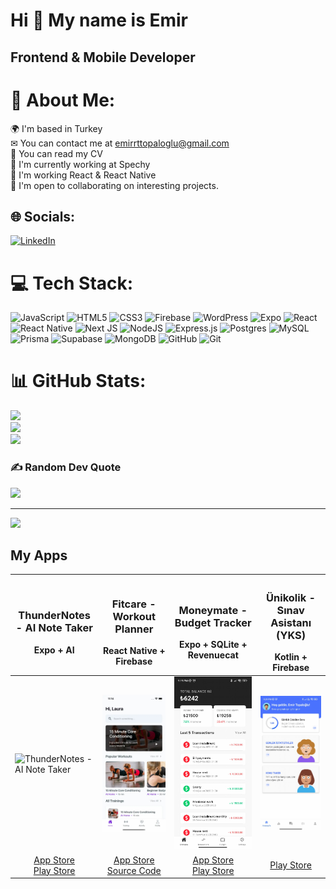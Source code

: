 Hi 👋 My name is Emir
=====================

Frontend & Mobile Developer
------------------

# 💫 About Me:
🌍  I'm based in Turkey<br>✉  You can contact me at emirrttopaloglu@gmail.com<br>🧾  You can read my CV<br>🚀  I'm currently working at Spechy<br>🧠  I'm working React & React Native<br>🤝  I'm open to collaborating on interesting projects.


## 🌐 Socials:
[![LinkedIn](https://img.shields.io/badge/LinkedIn-%230077B5.svg?logo=linkedin&logoColor=white)](https://linkedin.com/in/emirtopaloglu) 

# 💻 Tech Stack:
![JavaScript](https://img.shields.io/badge/javascript-%23323330.svg?style=for-the-badge&logo=javascript&logoColor=%23F7DF1E) ![HTML5](https://img.shields.io/badge/html5-%23E34F26.svg?style=for-the-badge&logo=html5&logoColor=white) ![CSS3](https://img.shields.io/badge/css3-%231572B6.svg?style=for-the-badge&logo=css3&logoColor=white) ![Firebase](https://img.shields.io/badge/firebase-%23039BE5.svg?style=for-the-badge&logo=firebase) ![WordPress](https://img.shields.io/badge/WordPress-%23117AC9.svg?style=for-the-badge&logo=WordPress&logoColor=white) ![Expo](https://img.shields.io/badge/expo-1C1E24?style=for-the-badge&logo=expo&logoColor=#D04A37) ![React](https://img.shields.io/badge/react-%2320232a.svg?style=for-the-badge&logo=react&logoColor=%2361DAFB) ![React Native](https://img.shields.io/badge/react_native-%2320232a.svg?style=for-the-badge&logo=react&logoColor=%2361DAFB) ![Next JS](https://img.shields.io/badge/Next-black?style=for-the-badge&logo=next.js&logoColor=white) ![NodeJS](https://img.shields.io/badge/node.js-6DA55F?style=for-the-badge&logo=node.js&logoColor=white) ![Express.js](https://img.shields.io/badge/express.js-%23404d59.svg?style=for-the-badge&logo=express&logoColor=%2361DAFB) ![Postgres](https://img.shields.io/badge/postgres-%23316192.svg?style=for-the-badge&logo=postgresql&logoColor=white) ![MySQL](https://img.shields.io/badge/mysql-4479A1.svg?style=for-the-badge&logo=mysql&logoColor=white) ![Prisma](https://img.shields.io/badge/Prisma-3982CE?style=for-the-badge&logo=Prisma&logoColor=white) ![Supabase](https://img.shields.io/badge/Supabase-3ECF8E?style=for-the-badge&logo=supabase&logoColor=white) ![MongoDB](https://img.shields.io/badge/MongoDB-%234ea94b.svg?style=for-the-badge&logo=mongodb&logoColor=white) ![GitHub](https://img.shields.io/badge/github-%23121011.svg?style=for-the-badge&logo=github&logoColor=white) ![Git](https://img.shields.io/badge/git-%23F05033.svg?style=for-the-badge&logo=git&logoColor=white)
# 📊 GitHub Stats:
![](https://github-readme-stats.vercel.app/api?username=emirrtopaloglu&theme=dark&hide_border=false&include_all_commits=true&count_private=true)<br/>
![](https://github-readme-streak-stats.herokuapp.com/?user=emirrtopaloglu&theme=dark&hide_border=false)<br/>
![](https://github-readme-stats.vercel.app/api/top-langs/?username=emirrtopaloglu&theme=dark&hide_border=false&include_all_commits=true&count_private=true&layout=compact)

### ✍️ Random Dev Quote
![](https://quotes-github-readme.vercel.app/api?type=horizontal&theme=radical)

---
[![](https://visitcount.itsvg.in/api?id=emirrtopaloglu&icon=0&color=0)](https://visitcount.itsvg.in)

<!-- Proudly created with GPRM ( https://gprm.itsvg.in ) -->

My Apps
------------------

| <div align="center"><h3>ThunderNotes - AI Note Taker</h3><span align="center">Expo + AI</span></div> | <div align="center"><h3>Fitcare - Workout Planner</h3><span align="center">React Native + Firebase</span></div> | <div align="center"><h3>Moneymate - Budget Tracker</h3><span align="center">Expo + SQLite + Revenuecat</span></div>  | <div align="center"><h3>Ünikolik - Sınav Asistanı (YKS)</h3><span align="center">Kotlin + Firebase</span></div>  |
| --- | --- | --- | --- |
| ![ThunderNotes - AI Note Taker](https://is1-ssl.mzstatic.com/image/thumb/PurpleSource211/v4/cc/d3/25/ccd325bd-5d18-5d04-c4b5-a7ba7fecf2bd/1.png/460x0w.webp) | ![Fitcare - Workout Planner](https://raw.githubusercontent.com/emirrtopaloglu/emirrtopaloglu/main/app-screenshot-1.jpg) | ![Moneymate - Budget Tracker](https://raw.githubusercontent.com/emirrtopaloglu/emirrtopaloglu/main/app-screenshot-3.jpg) | ![Ünikolik - Sınav Asistanı (YKS)](https://raw.githubusercontent.com/emirrtopaloglu/emirrtopaloglu/main/app-screenshot-4.jpg) |
| <div align="center">[App Store](https://apps.apple.com/us/app/thundernotes-ai-note-taker/id6740700749) <br> [Play Store](https://play.google.com/store/apps/details?id=com.emosto.thundernotes)</div> | <div align="center">[App Store](https://apps.apple.com/lt/app/fitcare-workout-planner/id6444746812) <br> [Source Code](https://github.com/emirrtopaloglu/RN-Fitcare-App)</div> | <div align="center">[App Store](https://apps.apple.com/lt/app/moneymate-budget-tracking/id6449163346) <br> [Play Store](https://play.google.com/store/apps/details?id=com.emosto.moneymate)</div> | <div align="center">[Play Store](https://play.google.com/store/apps/details?id=com.emirtopaloglu.unikolik)</div> |
